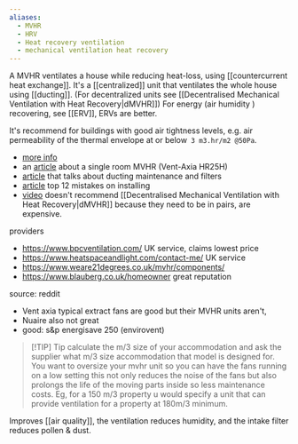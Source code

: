 ```yaml
---
aliases:
  - MVHR
  - HRV
  - Heat recovery ventilation
  - mechanical ventilation heat recovery
---
```

A MVHR ventilates a house while reducing heat-loss, using [[countercurrent heat exchange]].
It's a [[centralized]] unit that ventilates the whole house using [[ducting]].
(For decentralized units see [[Decentralised Mechanical Ventilation with Heat Recovery|dMVHR]]) 
For energy (air humidity ) recovering, see [[ERV]], ERVs are better.

It's recommend for buildings with good air tightness levels, e.g. air permeability of the thermal envelope at or below` 3 m3.hr/m2 @50Pa`.

- [more info](https://www.greenbuildingstore.co.uk/information-hub/mvhr-frequently-asked-questions/)
- an [article](https://www.earth.org.uk/MHRV-mechanical-heat-recovery-ventilation.html) about a single room MVHR (Vent-Axia HR25H)
- [article](https://www.heatspaceandlight.com/what-puts-people-off-mvhr-duct-cleaning-airborne-viruses-maintenance/) that talks about ducting maintenance and filters
- [article](https://www.ventilation-alnor.co.uk/index/support/alnor-knowledge-base/heat-recovery/mvhr-system-mistakes.html) top 12 mistakes on installing
- [video](https://www.youtube.com/watch?v=TChYcSSNXrI) doesn't recommend [[Decentralised Mechanical Ventilation with Heat Recovery|dMVHR]] because they need to be in pairs, are expensive.

providers
- https://www.bpcventilation.com/ UK service, claims lowest price
- https://www.heatspaceandlight.com/contact-me/ UK service
- https://www.weare21degrees.co.uk/mvhr/components/
- https://www.blauberg.co.uk/homeowner great reputation

source: reddit
- Vent axia typical extract fans are good but their MVHR units aren't, 
- Nuaire also not great
- good: s&p energisave 250 (envirovent)

> [!TIP] Tip
> calculate the m/3 size of your accommodation and ask the supplier what m/3 size accommodation that model is designed for. You want to oversize your mvhr unit so you can have the fans running on a low setting this not only reduces the noise of the fans but also prolongs the life of the moving parts inside so less maintenance costs. Eg, for a 150 m/3 property u would specify a unit that can provide ventilation for a property at 180m/3 minimum.

Improves [[air quality]], the ventilation reduces humidity, and the intake filter reduces pollen & dust. 